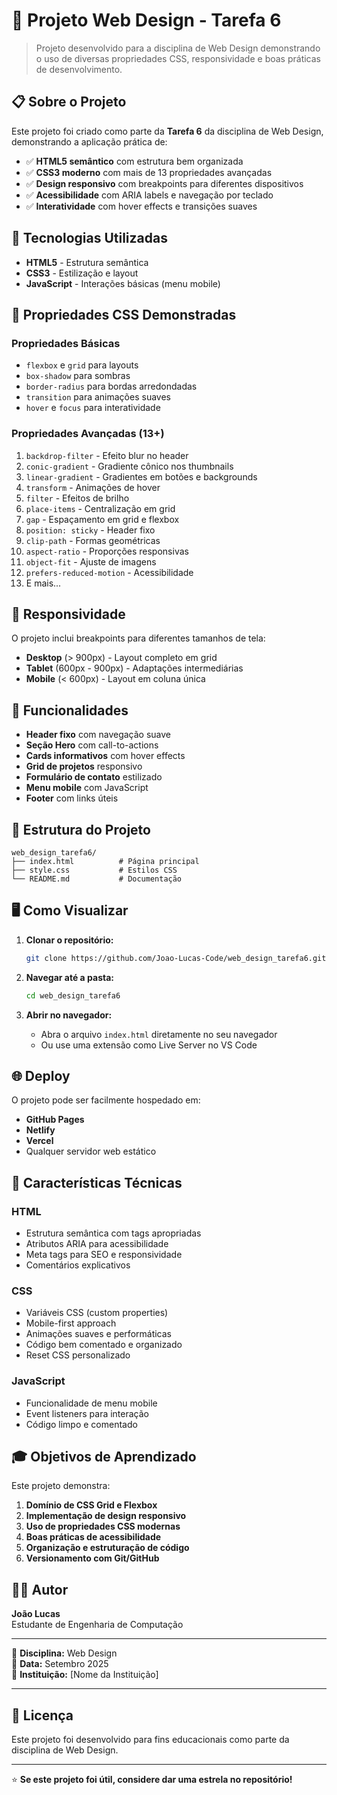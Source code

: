# 🎨 Projeto Web Design - Tarefa 6

> Projeto desenvolvido para a disciplina de Web Design demonstrando o uso de diversas propriedades CSS, responsividade e boas práticas de desenvolvimento.

## 📋 Sobre o Projeto

Este projeto foi criado como parte da **Tarefa 6** da disciplina de Web Design, demonstrando a aplicação prática de:

- ✅ **HTML5 semântico** com estrutura bem organizada
- ✅ **CSS3 moderno** com mais de 13 propriedades avançadas
- ✅ **Design responsivo** com breakpoints para diferentes dispositivos
- ✅ **Acessibilidade** com ARIA labels e navegação por teclado
- ✅ **Interatividade** com hover effects e transições suaves

## 🚀 Tecnologias Utilizadas

- **HTML5** - Estrutura semântica
- **CSS3** - Estilização e layout
- **JavaScript** - Interações básicas (menu mobile)

## 🎯 Propriedades CSS Demonstradas

### Propriedades Básicas
- `flexbox` e `grid` para layouts
- `box-shadow` para sombras
- `border-radius` para bordas arredondadas
- `transition` para animações suaves
- `hover` e `focus` para interatividade

### Propriedades Avançadas (13+)
1. `backdrop-filter` - Efeito blur no header
2. `conic-gradient` - Gradiente cônico nos thumbnails
3. `linear-gradient` - Gradientes em botões e backgrounds
4. `transform` - Animações de hover
5. `filter` - Efeitos de brilho
6. `place-items` - Centralização em grid
7. `gap` - Espaçamento em grid e flexbox
8. `position: sticky` - Header fixo
9. `clip-path` - Formas geométricas
10. `aspect-ratio` - Proporções responsivas
11. `object-fit` - Ajuste de imagens
12. `prefers-reduced-motion` - Acessibilidade
13. E mais...

## 📱 Responsividade

O projeto inclui breakpoints para diferentes tamanhos de tela:

- **Desktop** (> 900px) - Layout completo em grid
- **Tablet** (600px - 900px) - Adaptações intermediárias
- **Mobile** (< 600px) - Layout em coluna única

## 🎨 Funcionalidades

- **Header fixo** com navegação suave
- **Seção Hero** com call-to-actions
- **Cards informativos** com hover effects
- **Grid de projetos** responsivo
- **Formulário de contato** estilizado
- **Menu mobile** com JavaScript
- **Footer** com links úteis

## 📁 Estrutura do Projeto

```
web_design_tarefa6/
├── index.html          # Página principal
├── style.css           # Estilos CSS
└── README.md           # Documentação
```

## 🖥️ Como Visualizar

1. **Clonar o repositório:**
   ```bash
   git clone https://github.com/Joao-Lucas-Code/web_design_tarefa6.git
   ```

2. **Navegar até a pasta:**
   ```bash
   cd web_design_tarefa6
   ```

3. **Abrir no navegador:**
   - Abra o arquivo `index.html` diretamente no seu navegador
   - Ou use uma extensão como Live Server no VS Code

## 🌐 Deploy

O projeto pode ser facilmente hospedado em:
- **GitHub Pages**
- **Netlify**
- **Vercel**
- Qualquer servidor web estático

## 📝 Características Técnicas

### HTML
- Estrutura semântica com tags apropriadas
- Atributos ARIA para acessibilidade
- Meta tags para SEO e responsividade
- Comentários explicativos

### CSS
- Variáveis CSS (custom properties)
- Mobile-first approach
- Animações suaves e performáticas
- Código bem comentado e organizado
- Reset CSS personalizado

### JavaScript
- Funcionalidade de menu mobile
- Event listeners para interação
- Código limpo e comentado

## 🎓 Objetivos de Aprendizado

Este projeto demonstra:

1. **Domínio de CSS Grid e Flexbox**
2. **Implementação de design responsivo**
3. **Uso de propriedades CSS modernas**
4. **Boas práticas de acessibilidade**
5. **Organização e estruturação de código**
6. **Versionamento com Git/GitHub**

## 👨‍💻 Autor

**João Lucas**  
Estudante de Engenharia de Computação

---

📧 **Disciplina:** Web Design  
📅 **Data:** Setembro 2025  
🏫 **Instituição:** [Nome da Instituição]

---

## 📜 Licença

Este projeto foi desenvolvido para fins educacionais como parte da disciplina de Web Design.

---

⭐ **Se este projeto foi útil, considere dar uma estrela no repositório!**
